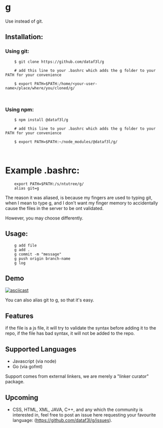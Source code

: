 # g

Use instead of git.

## Installation:

### Using git:

```
    $ git clone https://github.com/dataf3l/g
    
    # add this line to your .bashrc which adds the g folder to your PATH for your convenience

    $ export PATH=$PATH:/home/<your-user-name>/place/where/you/cloned/g/

    
```

### Using npm:

```
    $ npm install @dataf3l/g
    
    # add this line to your .bashrc which adds the g folder to your PATH for your convenience

    $ export PATH=$PATH:~/node_modules/@dataf3l/g/

    
```
# Example .bashrc:

```
    export PATH=$PATH:/s/ntutree/g/
    alias git=g

```

The reason it was aliased, is because my fingers are used to typing git, when
I mean to type g, and I don't want my finger memory to accidentally cause the files
in the server to be ont validated.

However, you may choose differently.

## Usage:

```
    g add file
    g add .
    g commit -m "message"
    g push origin branch-name
    g log
```

## Demo

[![asciicast](https://asciinema.org/a/C94rH7rhQUS44r97PlUKjf2qg.svg)](https://asciinema.org/a/C94rH7rhQUS44r97PlUKjf2qg)


You can also alias git to g, so that it's easy.

## Features

if the file is a js file, it will try to validate the syntax before adding
it to the repo, if the file has bad syntax, it will not be added to the repo.

## Supported Languages

- Javascript (via node)
- Go (via gofmt)

Support comes from external linkers, we are merely a "linker curator" package.

## Upcoming

- CSS, HTML, XML, JAVA, C++, and any which the community is interested in, feel free to post an issue here requesting
your favourite language: (https://github.com/dataf3l/g/issues).


